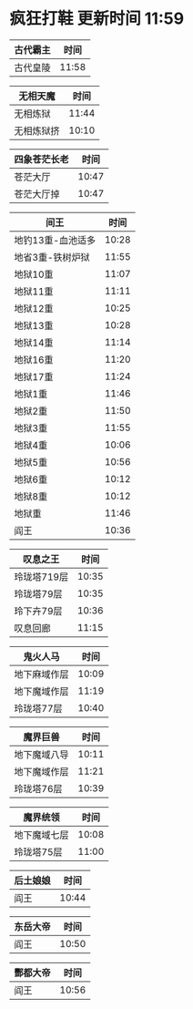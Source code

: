 # 疯狂打鞋 更新时间 11:59

| 古代霸主   | 时间    |
|--------|-------|
| 古代皇陵 | 11:58 |

| 无相天魔   | 时间    |
|--------|-------|
| 无相炼狱 | 11:44 |
| 无相炼狱挤 | 10:10 |

| 四象苍茫长老   | 时间    |
|--------|-------|
| 苍茫大厅 | 10:47 |
| 苍茫大厅掉 | 10:47 |

| 间王   | 时间    |
|--------|-------|
| 地钓13重-血池适多 | 10:28 |
| 地省3重-铁树炉狱 | 11:55 |
| 地狱10重 | 11:07 |
| 地狱11重 | 11:11 |
| 地狱12重 | 10:25 |
| 地狱13重 | 10:28 |
| 地狱14重 | 11:14 |
| 地狱16重 | 11:20 |
| 地狱17重 | 11:24 |
| 地狱1重 | 11:46 |
| 地狱2重 | 11:50 |
| 地狱3重 | 11:55 |
| 地狱4重 | 10:06 |
| 地狱5重 | 10:56 |
| 地狱6重 | 10:12 |
| 地狱8重 | 10:12 |
| 地狱重 | 11:46 |
| 阎王 | 10:36 |

| 叹息之王   | 时间    |
|--------|-------|
| 玲珑塔719层 | 10:35 |
| 玲珑塔79层 | 10:35 |
| 玲下卉79层 | 10:36 |
| 叹息回廊 | 11:15 |

| 鬼火人马   | 时间    |
|--------|-------|
| 地下麻域作层 | 10:09 |
| 地下魔域作层 | 11:19 |
| 玲珑塔77层 | 10:40 |

| 魔界巨兽   | 时间    |
|--------|-------|
| 地下魔域八导 | 10:11 |
| 地下魔域作层 | 11:21 |
| 玲珑塔76层 | 10:39 |

| 魔界统领   | 时间    |
|--------|-------|
| 地下魔域七层 | 10:08 |
| 玲珑塔75层 | 11:00 |

| 后土娘娘   | 时间    |
|--------|-------|
| 阎王 | 10:44 |

| 东岳大帝   | 时间    |
|--------|-------|
| 阎王 | 10:50 |

| 酆都大帝   | 时间    |
|--------|-------|
| 阎王 | 10:56 |